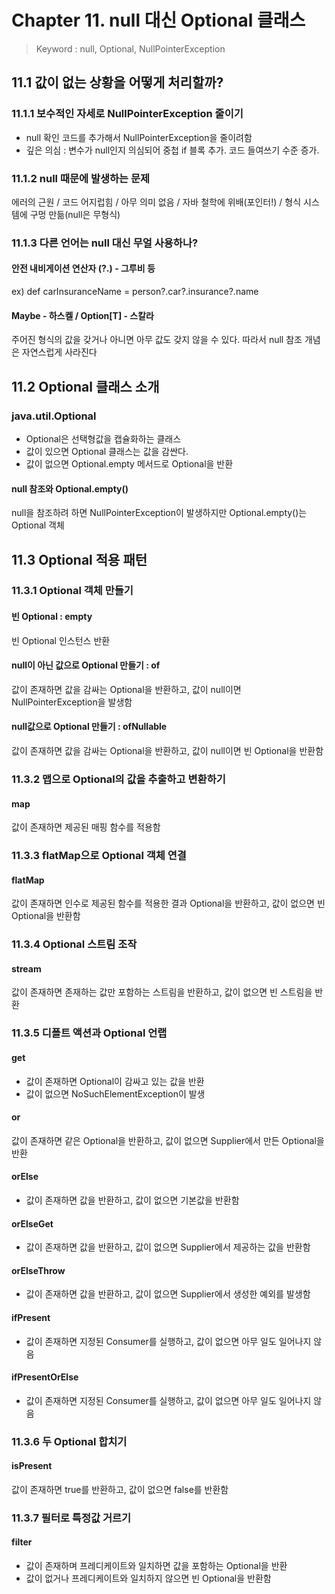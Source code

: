 # Chapter 11. null 대신 Optional 클래스
> Keyword : null, Optional, NullPointerException

## 11.1 값이 없는 상황을 어떻게 처리할까?
### 11.1.1 보수적인 자세로 NullPointerException 줄이기
- null 확인 코드를 추가해서 NullPointerException을 줄이려함
- 깊은 의심 : 변수가 null인지 의심되어 중첩 if 블록 추가. 코드 들여쓰기 수준 증가.
### 11.1.2 null 때문에 발생하는 문제
에러의 근원 / 코드 어지럽힘 / 아무 의미 없음 / 자바 철학에 위배(포인터!) / 형식 시스템에 구멍 만듦(null은 무형식)
### 11.1.3 다른 언어는 null 대신 무얼 사용하나?
#### 안전 내비게이션 연산자 (?.) - 그루비 등
ex) def carInsuranceName = person?.car?.insurance?.name
#### Maybe -  하스켈 / Option[T] - 스칼라
주어진 형식의 값을 갖거나 아니면 아무 값도 갖지 않을 수 있다. 따라서 null 참조 개념은 자연스럽게 사라진다

## 11.2 Optional 클래스 소개
### java.util.Optional<T>
- Optional은 선택형값을 캡슐화하는 클래스
- 값이 있으면 Optional 클래스는 값을 감싼다. 
- 값이 없으면 Optional.empty 메서드로 Optional을 반환
#### null 참조와 Optional.empty()
null을 참조하려 하면 NullPointerException이 발생하지만 Optional.empty()는 Optional 객체
## 11.3 Optional 적용 패턴
### 11.3.1 Optional 객체 만들기
#### 빈 Optional : empty
빈 Optional 인스턴스 반환
#### null이 아닌 값으로 Optional 만들기 : of
값이 존재하면 값을 감싸는 Optional을 반환하고, 값이 null이면 NullPointerException을 발생함
#### null값으로 Optional 만들기 : ofNullable 
값이 존재하면 값을 감싸는 Optional을 반환하고, 값이 null이면 빈 Optional을 반환함

### 11.3.2 맵으로 Optional의 값을 추출하고 변환하기
#### map 
값이 존재하면 제공된 매핑 함수를 적용함

### 11.3.3 flatMap으로 Optional 객체 연결
#### flatMap 
값이 존재하면 인수로 제공된 함수를 적용한 결과 Optional을 반환하고, 값이 없으면 빈 Optional을 반환함

### 11.3.4 Optional 스트림 조작
#### stream
값이 존재하면 존재하는 값만 포함하는 스트림을 반환하고, 값이 없으면 빈 스트림을 반환

### 11.3.5 디폴트 액션과 Optional 언랩
#### get
- 값이 존재하면 Optional이 감싸고 있는 값을 반환
- 값이 없으면 NoSuchElementException이 발생
#### or 
값이 존재하면 같은 Optional을 반환하고, 값이 없으면 Supplier에서 만든 Optional을 반환
#### orElse
- 값이 존재하면 값을 반환하고, 값이 없으면 기본값을 반환함
#### orElseGet
- 값이 존재하면 값을 반환하고, 값이 없으면 Supplier에서 제공하는 값을 반환함
#### orElseThrow 
- 값이 존재하면 값을 반환하고, 값이 없으면 Supplier에서 생성한 예외를 발생함
#### ifPresent 
- 값이 존재하면 지정된 Consumer를 실행하고, 값이 없으면 아무 일도 일어나지 않음
#### ifPresentOrElse 
- 값이 존재하면 지정된 Consumer를 실행하고, 값이 없으면 아무 일도 일어나지 않음

### 11.3.6 두 Optional 합치기
#### isPresent 
값이 존재하면 true를 반환하고, 값이 없으면 false를 반환함
### 11.3.7 필터로 특정값 거르기
#### filter 
- 값이 존재하며 프레디케이트와 일치하면 값을 포함하는 Optional을 반환
- 값이 없거나 프레디케이트와 일치하지 않으면 빈 Optional을 반환함




